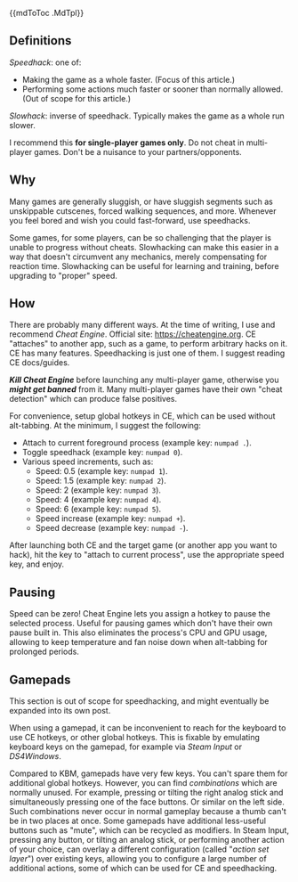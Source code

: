 {{mdToToc .MdTpl}}

## Definitions

_Speedhack_: one of:

* Making the game as a whole faster. (Focus of this article.)
* Performing some actions much faster or sooner than normally allowed. (Out of scope for this article.)

_Slowhack_: inverse of speedhack. Typically makes the game as a whole run slower.

I recommend this **for single-player games only**. Do not cheat in multi-player games. Don't be a nuisance to your partners/opponents.

## Why

Many games are generally sluggish, or have sluggish segments such as unskippable cutscenes, forced walking sequences, and more. Whenever you feel bored and wish you could fast-forward, use speedhacks.

Some games, for some players, can be so challenging that the player is unable to progress without cheats. Slowhacking can make this easier in a way that doesn't circumvent any mechanics, merely compensating for reaction time. Slowhacking can be useful for learning and training, before upgrading to "proper" speed.

## How

There are probably many different ways. At the time of writing, I use and recommend _Cheat Engine_. Official site: https://cheatengine.org. CE "attaches" to another app, such as a game, to perform arbitrary hacks on it. CE has many features. Speedhacking is just one of them. I suggest reading CE docs/guides.

_**Kill Cheat Engine**_ before launching any multi-player game, otherwise you _**might get banned**_ from it. Many multi-player games have their own "cheat detection" which can produce false positives.

For convenience, setup global hotkeys in CE, which can be used without alt-tabbing. At the minimum, I suggest the following:

* Attach to current foreground process (example key: `numpad .`).
* Toggle speedhack (example key: `numpad 0`).
* Various speed increments, such as:
  * Speed: 0.5 (example key: `numpad 1`).
  * Speed: 1.5 (example key: `numpad 2`).
  * Speed: 2 (example key: `numpad 3`).
  * Speed: 4 (example key: `numpad 4`).
  * Speed: 6 (example key: `numpad 5`).
  * Speed increase (example key: `numpad +`).
  * Speed decrease (example key: `numpad -`).

After launching both CE and the target game (or another app you want to hack), hit the key to "attach to current process", use the appropriate speed key, and enjoy.

## Pausing

Speed can be zero! Cheat Engine lets you assign a hotkey to pause the selected process. Useful for pausing games which don't have their own pause built in. This also eliminates the process's CPU and GPU usage, allowing to keep temperature and fan noise down when alt-tabbing for prolonged periods.

## Gamepads

This section is out of scope for speedhacking, and might eventually be expanded into its own post.

When using a gamepad, it can be inconvenient to reach for the keyboard to use CE hotkeys, or other global hotkeys. This is fixable by emulating keyboard keys on the gamepad, for example via _Steam Input_ or _DS4Windows_.

Compared to KBM, gamepads have very few keys. You can't spare them for additional global hotkeys. However, you can find _combinations_ which are normally unused. For example, pressing or tilting the right analog stick and simultaneously pressing one of the face buttons. Or similar on the left side. Such combinations never occur in normal gameplay because a thumb can't be in two places at once. Some gamepads have additional less-useful buttons such as "mute", which can be recycled as modifiers. In Steam Input, pressing any button, or tilting an analog stick, or performing another action of your choice, can overlay a different configuration (called "_action set layer_") over existing keys, allowing you to configure a large number of additional actions, some of which can be used for CE and speedhacking.
